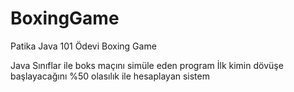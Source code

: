 # BoxingGame
Patika Java 101 Ödevi Boxing Game 

Java Sınıflar ile boks maçını simüle eden program
İlk kimin dövüşe başlayacağını %50 olasılık ile hesaplayan sistem
